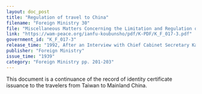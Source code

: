 ```yaml
---
layout: doc_post
title: "Regulation of travel to China"
filename: "Foreign Ministry 30"
file: "Miscellaneous Matters Concerning the Limitation and Regulation of Japanese Citizens Traveling to China at the Time of the Sino-Japanese Incident; Report of the Ministry of Colonial Affairs on the Regulation of Japanese Citizens Traveling to China (Vol. 2)"
link: "https://wam-peace.org/ianfu-koubunsho/pdf/K-PDF/K_F_017-3.pdf"
government_id: "K_F_017-3"
release_time: "1992, After an Interview with Chief Cabinet Secretary Katō Kōichi"
publisher: "Foreign Ministry"
issue_time: "1939"
category: "Foreign Ministry pp. 201-203"
---
```

This document is a continuance of the record of identity certificate issuance to the travelers from Taiwan to Mainland China.
